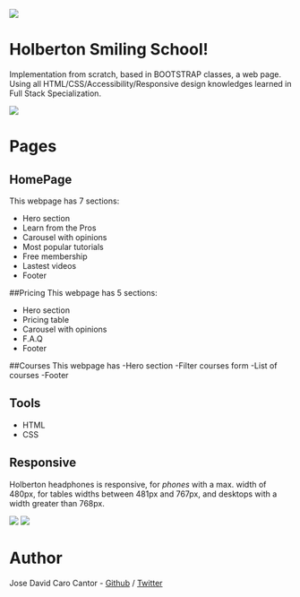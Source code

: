 ![](https://i.imgur.com/Ur89BOv.png)

# Holberton Smiling School!

Implementation from scratch, based in BOOTSTRAP classes, a web page. Using all HTML/CSS/Accessibility/Responsive design knowledges learned in Full Stack Specialization.

![](https://i.imgur.com/Ppx9zc3.jpeg)
# Pages

## HomePage
This webpage has 7 sections:
- Hero section
- Learn from the Pros
- Carousel with opinions
- Most popular tutorials
- Free membership
- Lastest videos
- Footer

##Pricing 
This webpage has 5 sections: 
- Hero section
- Pricing table
- Carousel with opinions
- F.A.Q
- Footer

##Courses
This webpage has 
-Hero section
-Filter courses form
-List of courses
-Footer

## Tools
- HTML
- CSS

## Responsive

Holberton headphones is responsive, for *phones* with a max. width of 480px, for tables widths between 481px and 767px, and desktops with a width greater than 768px.

![](https://i.imgur.com/MtQAG74.png)
![](https://i.imgur.com/MtQAG74.png)

# Author
Jose David Caro Cantor - [Github](https://github.com/josecaro02) / [Twitter](https://twitter.com/j_caro02)  
